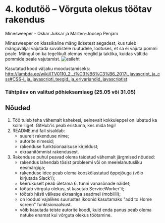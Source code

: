 # 4. kodutöö – Võrguta olekus töötav rakendus

Minesweeper - Oskar Juksar ja Märten-Joosep Penjam

Minesweeper on klassikaline mäng iidsetest aegadest, kus tuleb mänguväljal vajutada suvalistele ruutudele, lootuses, et sa ei vajuta pommi peale.
Mängul on ka tegelikult olemas reeglid ja taktika, kuidas vältida pommide peale vajutamist.
<img src="https://imgur.com/QGyc0KX.jpg" alt="esileht">

Kasutatud kood väljaku moodustamiseks: http://lambda.ee/wiki/ITV0110_2._t%C3%B6%C3%B6_2017:_javascript_ja_css#CSS-i_ja_javascripti_teegid_ja_erivariandid_javascriptist

### Tähtpäev on valitud põhieksamiaeg (25.05 või 31.05)

## Nõuded

1. Töö tuleb teha vähemalt kahekesi, eelnevalt kokkuleppel on lubatud ka kolm liiget. GitHub'is peab eristuma, kes mida tegi!
1. README.md fail sisaldab:
    * suurelt rakenduse nime; 
    * autorite nimesid; 
    * rakenduse funktsionaalsuse kirjeldust;
    * ekraanitõmmist rakendusest.
1. Rakenduse puhul peavad olema täidetud vähemalt järgmised nõuded:
    * rakendus lahendab tõsist probleemi või on meelelahutusliku eesmärgiga; 
    * rakenduse idee peab olema kooskõlastatud õppejõuga (võib kirjutada Slack'i); 
    * keerukuselt peab ületama 6. tunni vanasõnade näidet; 
    * töötab võrguta olekus, st kasutab ServiceWorker'it;
    * töötab hästi väikese ekraaniga seadmel (mobiilil);  
    * on loodud vajalikes suurustes ikoonid kasutamaks "add to Home screen" funktsionaalsust.
    * võib kasutada teiste autorite koodi, kuid enda panus peab olema natuke enamat kui võrguta olekus töötamine. 

